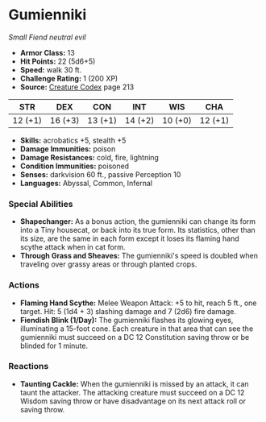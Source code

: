 # Gumienniki

*Small* *Fiend* *neutral evil*

- **Armor Class:** 13
- **Hit Points:** 22 (5d6+5)
- **Speed:** walk 30 ft.
- **Challenge Rating:** 1 (200 XP)
- **Source:** [Creature Codex](https://koboldpress.com/kpstore/product/creature-codex-for-5th-edition-dnd) page 213

| STR | DEX | CON | INT | WIS | CHA |
| --- | --- | --- | --- | --- | --- |
| 12 (+1) | 16 (+3) | 13 (+1) | 14 (+2) | 10 (+0) | 12 (+1) |

- **Skills:** acrobatics +5, stealth +5
- **Damage Immunities:** poison
- **Damage Resistances:** cold, fire, lightning
- **Condition Immunities:** poisoned
- **Senses:** darkvision 60 ft., passive Perception 10
- **Languages:** Abyssal, Common, Infernal

### Special Abilities

- **Shapechanger:** As a bonus action, the gumienniki can change its form into a Tiny housecat, or back into its true form. Its statistics, other than its size, are the same in each form except it loses its flaming hand scythe attack when in cat form.
- **Through Grass and Sheaves:** The gumienniki's speed is doubled when traveling over grassy areas or through planted crops.

### Actions

- **Flaming Hand Scythe:** Melee Weapon Attack: +5 to hit, reach 5 ft., one target. Hit: 5 (1d4 + 3) slashing damage and 7 (2d6) fire damage.
- **Fiendish Blink (1/Day):** The gumienniki flashes its glowing eyes, illuminating a 15-foot cone. Each creature in that area that can see the gumienniki must succeed on a DC 12 Constitution saving throw or be blinded for 1 minute.

### Reactions

- **Taunting Cackle:** When the gumienniki is missed by an attack, it can taunt the attacker. The attacking creature must succeed on a DC 12 Wisdom saving throw or have disadvantage on its next attack roll or saving throw.


